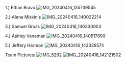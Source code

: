 1.) Ethan Bravo
![IMG_20240416_135739545](https://github.com/eforrest8/NextGenEmotionComputing/assets/112116134/bbbb690f-0287-4522-b73d-4012087b53c4)


2.) Alena Miskinis
![IMG_20240416_140032214](https://github.com/eforrest8/NextGenEmotionComputing/assets/112116134/c41e23e8-f004-439d-84ae-ec96e092b500)


3.) Samuel Gross
![IMG_20240416_140330004](https://github.com/eforrest8/NextGenEmotionComputing/assets/112116134/3faf16e2-b3bf-4f8f-96ca-7ff951520026)


4.) Ashley Vanaman
![IMG_20240416_140517890](https://github.com/eforrest8/NextGenEmotionComputing/assets/112116134/d60abc7b-3843-4d6f-a675-8ff60cd675ff)

5.) Jeffery Harmon
![IMG_20240416_142329574](https://github.com/eforrest8/NextGenEmotionComputing/assets/112116134/af23be89-12b7-4682-acca-882bc67c4348)


Team Pictures:
![IMG_5292](https://github.com/eforrest8/NextGenEmotionComputing/assets/112116134/bd2635f1-7f94-452f-9672-e13fc24f20c9)
![IMG_20240416_142121502](https://github.com/eforrest8/NextGenEmotionComputing/assets/112116134/a3bff8db-e38c-4af2-b6d2-285fb715c01f)


